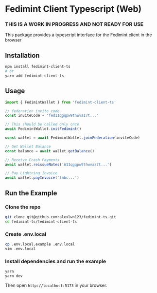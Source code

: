 # Fedimint Client Typescript (Web)

### THIS IS A WORK IN PROGRESS AND NOT READY FOR USE

This package provides a typescript interface for the Fedimint client in the browser

## Installation

```sh
npm install fedimint-client-ts
# or
yarn add fedimint-client-ts
```

## Usage

```ts
import { FedimintWallet } from 'fedimint-client-ts'

// federation invite code
const inviteCode = 'fed11qgqpw9thwvaz7t...'

// This should be called only once
await FedimintWallet.initFedimint()

const wallet = await FedimintWallet.joinFederation(inviteCode)

// Get Wallet Balance
const balance = await wallet.getBalance()

// Receive Ecash Payments
await wallet.reissueNotes('A11qgqpw9thwvaz7t...')

// Pay Lightning Invoice
await wallet.payInvoice('lnbc...')
```

## Run the Example

### Clone the repo

```sh
git clone git@github.com:alexlwn123/fedimint-ts.git
cd fedimint-ts/fedimint-client-ts
```

### Create .env.local

```sh
cp .env.local.example .env.local
vim .env.local
```

### Install dependencies and run the example

```sh
yarn
yarn dev
```

Then open `http://localhost:5173` in your browser.

